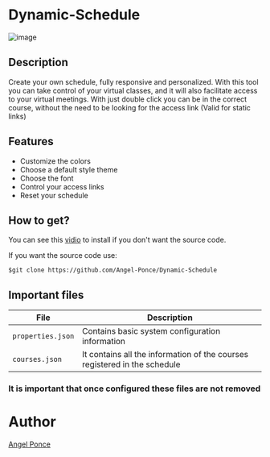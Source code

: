 # Dynamic-Schedule
![image](https://user-images.githubusercontent.com/60164099/106395508-380e4380-63c8-11eb-8c67-4463f6986c0f.png)

## Description

Create your own schedule, fully responsive and personalized.
With this tool you can take control of your virtual classes, and it will also facilitate access to your virtual meetings. With just double click you can be in the correct course, without the need to be looking for the access link (Valid for static links)

## Features
- Customize the colors
- Choose a default style theme
- Choose the font
- Control your access links
- Reset your schedule

## How to get?
You can see this [vidio](https://www.youtube.com/watch?v=9utSEzXSZvw) to install if you don't want the source code.

If you want the source code use:
```
$git clone https://github.com/Angel-Ponce/Dynamic-Schedule
```
## Important files
| File | Description |
| ------ | ------ |
| `properties.json` | Contains basic system configuration information |
| `courses.json` | It contains all the information of the courses registered in the schedule |

### It is important that once configured these files are not removed

# Author
[Angel Ponce](https://github.com/Angel-Ponce)
